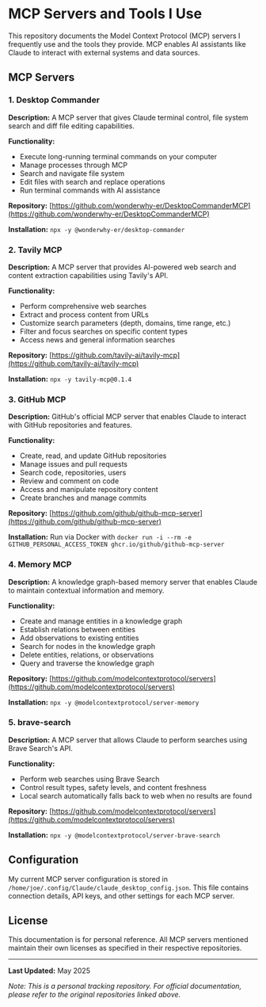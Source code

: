 # MCP Servers and Tools I Use

This repository documents the Model Context Protocol (MCP) servers I frequently use and the tools they provide. MCP enables AI assistants like Claude to interact with external systems and data sources.

## MCP Servers

### 1. Desktop Commander

**Description:** A MCP server that gives Claude terminal control, file system search and diff file editing capabilities.

**Functionality:**
- Execute long-running terminal commands on your computer
- Manage processes through MCP
- Search and navigate file system
- Edit files with search and replace operations
- Run terminal commands with AI assistance

**Repository:** [https://github.com/wonderwhy-er/DesktopCommanderMCP](https://github.com/wonderwhy-er/DesktopCommanderMCP)

**Installation:** `npx -y @wonderwhy-er/desktop-commander`

### 2. Tavily MCP

**Description:** A MCP server that provides AI-powered web search and content extraction capabilities using Tavily's API.

**Functionality:**
- Perform comprehensive web searches
- Extract and process content from URLs
- Customize search parameters (depth, domains, time range, etc.)
- Filter and focus searches on specific content types
- Access news and general information searches

**Repository:** [https://github.com/tavily-ai/tavily-mcp](https://github.com/tavily-ai/tavily-mcp)

**Installation:** `npx -y tavily-mcp@0.1.4`

### 3. GitHub MCP

**Description:** GitHub's official MCP server that enables Claude to interact with GitHub repositories and features.

**Functionality:**
- Create, read, and update GitHub repositories
- Manage issues and pull requests
- Search code, repositories, users
- Review and comment on code
- Access and manipulate repository content
- Create branches and manage commits

**Repository:** [https://github.com/github/github-mcp-server](https://github.com/github/github-mcp-server)

**Installation:** Run via Docker with `docker run -i --rm -e GITHUB_PERSONAL_ACCESS_TOKEN ghcr.io/github/github-mcp-server`

### 4. Memory MCP

**Description:** A knowledge graph-based memory server that enables Claude to maintain contextual information and memory.

**Functionality:**
- Create and manage entities in a knowledge graph
- Establish relations between entities
- Add observations to existing entities
- Search for nodes in the knowledge graph
- Delete entities, relations, or observations
- Query and traverse the knowledge graph

**Repository:** [https://github.com/modelcontextprotocol/servers](https://github.com/modelcontextprotocol/servers)

**Installation:** `npx -y @modelcontextprotocol/server-memory`

### 5. brave-search

**Description:** A MCP server that allows Claude to perform searches using Brave Search's API.

**Functionality:**
- Perform web searches using Brave Search
- Control result types, safety levels, and content freshness
- Local search automatically falls back to web when no results are found

**Repository:** [https://github.com/modelcontextprotocol/servers](https://github.com/modelcontextprotocol/servers)

**Installation:** `npx -y @modelcontextprotocol/server-brave-search`

## Configuration

My current MCP server configuration is stored in `/home/joe/.config/Claude/claude_desktop_config.json`. This file contains connection details, API keys, and other settings for each MCP server.

## License

This documentation is for personal reference. All MCP servers mentioned maintain their own licenses as specified in their respective repositories.

---

**Last Updated:** May 2025

*Note: This is a personal tracking repository. For official documentation, please refer to the original repositories linked above.*
